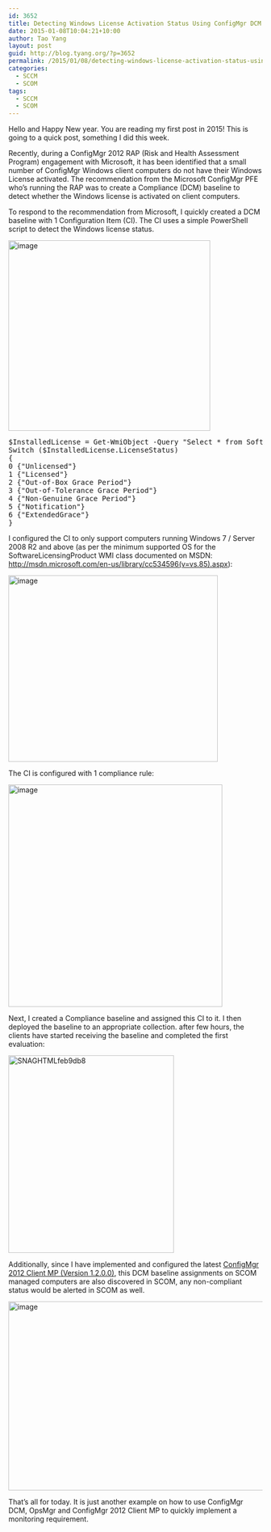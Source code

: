 ```yaml
---
id: 3652
title: Detecting Windows License Activation Status Using ConfigMgr DCM and OpsMgr
date: 2015-01-08T10:04:21+10:00
author: Tao Yang
layout: post
guid: http://blog.tyang.org/?p=3652
permalink: /2015/01/08/detecting-windows-license-activation-status-using-configmgr-dcm-opsmgr/
categories:
  - SCCM
  - SCOM
tags:
  - SCCM
  - SCOM
---
```

Hello and Happy New year. You are reading my first post in 2015! This is going to a quick post, something I did this week.

Recently, during a ConfigMgr 2012 RAP (Risk and Health Assessment Program) engagement with Microsoft, it has been identified that a small number of ConfigMgr Windows client computers do not have their Windows License activated. The recommendation from the Microsoft ConfigMgr PFE who’s running the RAP was to create a Compliance (DCM) baseline to detect whether the Windows license is activated on client computers.

To respond to the recommendation from Microsoft, I quickly created a DCM baseline with 1 Configuration Item (CI). The CI uses a simple PowerShell script to detect the Windows license status.

<a href="http://blog.tyang.org/wp-content/uploads/2015/01/image.png"><img style="background-image: none; padding-top: 0px; padding-left: 0px; display: inline; padding-right: 0px; border: 0px;" title="image" src="http://blog.tyang.org/wp-content/uploads/2015/01/image_thumb.png" alt="image" width="400" height="377" border="0" /></a>
<pre language="PowerShell" class="">$InstalledLicense = Get-WmiObject -Query "Select * from SoftwareLicensingProduct Where PartialProductKey IS NOT NULL AND ApplicationID = '55c92734-d682-4d71-983e-d6ec3f16059f'"
Switch ($InstalledLicense.LicenseStatus)
{
0 {"Unlicensed"}
1 {"Licensed"}
2 {"Out-of-Box Grace Period"}
3 {"Out-of-Tolerance Grace Period"}
4 {"Non-Genuine Grace Period"}
5 {"Notification"}
6 {"ExtendedGrace"}
}
</pre>
I configured the CI to only support computers running Windows 7 / Server 2008 R2 and above (as per the minimum supported OS for the SoftwareLicensingProduct WMI class documented on MSDN: <a title="http://msdn.microsoft.com/en-us/library/cc534596(v=vs.85).aspx" href="http://msdn.microsoft.com/en-us/library/cc534596(v=vs.85).aspx">http://msdn.microsoft.com/en-us/library/cc534596(v=vs.85).aspx</a>):

<a href="http://blog.tyang.org/wp-content/uploads/2015/01/image1.png"><img style="background-image: none; padding-top: 0px; padding-left: 0px; display: inline; padding-right: 0px; border: 0px;" title="image" src="http://blog.tyang.org/wp-content/uploads/2015/01/image_thumb1.png" alt="image" width="415" height="369" border="0" /></a>

The CI is configured with 1 compliance rule:

<a href="http://blog.tyang.org/wp-content/uploads/2015/01/image2.png"><img style="background-image: none; padding-top: 0px; padding-left: 0px; display: inline; padding-right: 0px; border: 0px;" title="image" src="http://blog.tyang.org/wp-content/uploads/2015/01/image_thumb2.png" alt="image" width="424" height="440" border="0" /></a>

Next, I created a Compliance baseline and assigned this CI to it. I then deployed the baseline to an appropriate collection. after few hours, the clients have started receiving the baseline and completed the first evaluation:

<a href="http://blog.tyang.org/wp-content/uploads/2015/01/SNAGHTMLfeb9db8.png"><img style="background-image: none; padding-top: 0px; padding-left: 0px; display: inline; padding-right: 0px; border: 0px;" title="SNAGHTMLfeb9db8" src="http://blog.tyang.org/wp-content/uploads/2015/01/SNAGHTMLfeb9db8_thumb.png" alt="SNAGHTMLfeb9db8" width="328" height="391" border="0" /></a>

Additionally, since I have implemented and configured the latest <a href="http://blog.tyang.org/2014/10/04/updated-configmgr-2012-r2-client-management-pack-version-1-2-0-0/">ConfigMgr 2012 Client MP (Version 1.2.0.0)</a>, this DCM baseline assignments on SCOM managed computers are also discovered in SCOM, any non-compliant status would be alerted in SCOM as well.

<a href="http://blog.tyang.org/wp-content/uploads/2015/01/image3.png"><img style="background-image: none; padding-top: 0px; padding-left: 0px; display: inline; padding-right: 0px; border: 0px;" title="image" src="http://blog.tyang.org/wp-content/uploads/2015/01/image_thumb3.png" alt="image" width="655" height="374" border="0" /></a>

That’s all for today. It is just another example on how to use ConfigMgr DCM, OpsMgr and ConfigMgr 2012 Client MP to quickly implement a monitoring requirement.